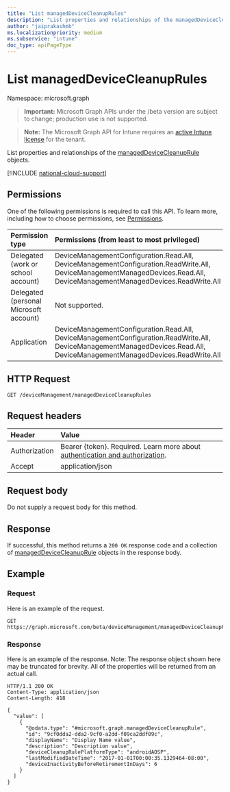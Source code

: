 ```yaml
---
title: "List managedDeviceCleanupRules"
description: "List properties and relationships of the managedDeviceCleanupRule objects."
author: "jaiprakashmb"
ms.localizationpriority: medium
ms.subservice: "intune"
doc_type: apiPageType
---
```


# List managedDeviceCleanupRules

Namespace: microsoft.graph

> **Important:** Microsoft Graph APIs under the /beta version are subject to change; production use is not supported.

> **Note:** The Microsoft Graph API for Intune requires an [active Intune license](https://go.microsoft.com/fwlink/?linkid=839381) for the tenant.

List properties and relationships of the [managedDeviceCleanupRule](../resources/intune-devices-manageddevicecleanuprule.md) objects.

[!INCLUDE [national-cloud-support](../../includes/all-clouds.md)]

## Permissions
One of the following permissions is required to call this API. To learn more, including how to choose permissions, see [Permissions](/graph/permissions-reference).

|Permission type|Permissions (from least to most privileged)|
|:---|:---|
|Delegated (work or school account)|DeviceManagementConfiguration.Read.All, DeviceManagementConfiguration.ReadWrite.All, DeviceManagementManagedDevices.Read.All, DeviceManagementManagedDevices.ReadWrite.All|
|Delegated (personal Microsoft account)|Not supported.|
|Application|DeviceManagementConfiguration.Read.All, DeviceManagementConfiguration.ReadWrite.All, DeviceManagementManagedDevices.Read.All, DeviceManagementManagedDevices.ReadWrite.All|

## HTTP Request
<!-- {
  "blockType": "ignored"
}
-->
``` http
GET /deviceManagement/managedDeviceCleanupRules
```

## Request headers
|Header|Value|
|:---|:---|
|Authorization|Bearer {token}. Required. Learn more about [authentication and authorization](/graph/auth/auth-concepts).|
|Accept|application/json|

## Request body
Do not supply a request body for this method.

## Response
If successful, this method returns a `200 OK` response code and a collection of [managedDeviceCleanupRule](../resources/intune-devices-manageddevicecleanuprule.md) objects in the response body.

## Example

### Request
Here is an example of the request.
``` http
GET https://graph.microsoft.com/beta/deviceManagement/managedDeviceCleanupRules
```

### Response
Here is an example of the response. Note: The response object shown here may be truncated for brevity. All of the properties will be returned from an actual call.
``` http
HTTP/1.1 200 OK
Content-Type: application/json
Content-Length: 418

{
  "value": [
    {
      "@odata.type": "#microsoft.graph.managedDeviceCleanupRule",
      "id": "9cf0dda2-dda2-9cf0-a2dd-f09ca2ddf09c",
      "displayName": "Display Name value",
      "description": "Description value",
      "deviceCleanupRulePlatformType": "androidAOSP",
      "lastModifiedDateTime": "2017-01-01T00:00:35.1329464-08:00",
      "deviceInactivityBeforeRetirementInDays": 6
    }
  ]
}
```

